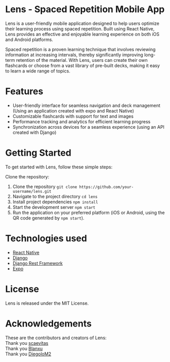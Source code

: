 
# Lens - Spaced Repetition Mobile App
Lens is a user-friendly mobile application designed to help users optimize their learning process using spaced repetition. Built using React Native, Lens provides an effective and enjoyable learning experience on both iOS and Android platforms.

Spaced repetition is a proven learning technique that involves reviewing information at increasing intervals, thereby significantly improving long-term retention of the material. With Lens, users can create their own flashcards or choose from a vast library of pre-built decks, making it easy to learn a wide range of topics.

# Features
- User-friendly interface for seamless navigation and deck management (Using an application created with expo and React Native)
- Customizable flashcards with support for text and images 
- Performance tracking and analytics for efficient learning progress
- Synchronization across devices for a seamless experience (using an API created with Django)

# Getting Started
To get started with Lens, follow these simple steps:

Clone the repository:

1. Clone the repository
  `git clone https://github.com/your-username/lens.git`
2. Navigate to the project directory
  `cd lens`
3. Install project dependencies
  `npm install`
4. Start the development server
  `npm start`
5. Run the application on your preferred platform (iOS or Android, using the QR code generated by `npm start`).

# Technologies used
- [React Native](https://reactnative.dev/docs/getting-started)
- [Django](https://docs.djangoproject.com/en/4.2/)
- [Django Rest Framework](https://www.django-rest-framework.org/topics/documenting-your-api/)
- [Expo](https://docs.expo.dev/?utm_source=google&utm_medium=cpc&utm_content=search&gclid=CjwKCAjwge2iBhBBEiwAfXDBR3RwljK9nP7VC0NCWeDjS7St0MR94QcFb4uTm5K5lPeA4xI6Ru4M3xoC4pUQAvD_BwE)

# License
Lens is released under the MIT License.

# Acknowledgements
These are the contributors and creators of Lens:<br>
Thank you [scaevitas](https://github.com/scaevitas) <br>
Thank you [Blanxu](https://github.com/Blanxu)<br>
Thank you [DiegoloM2](https://github.com/DiegoloM2)
